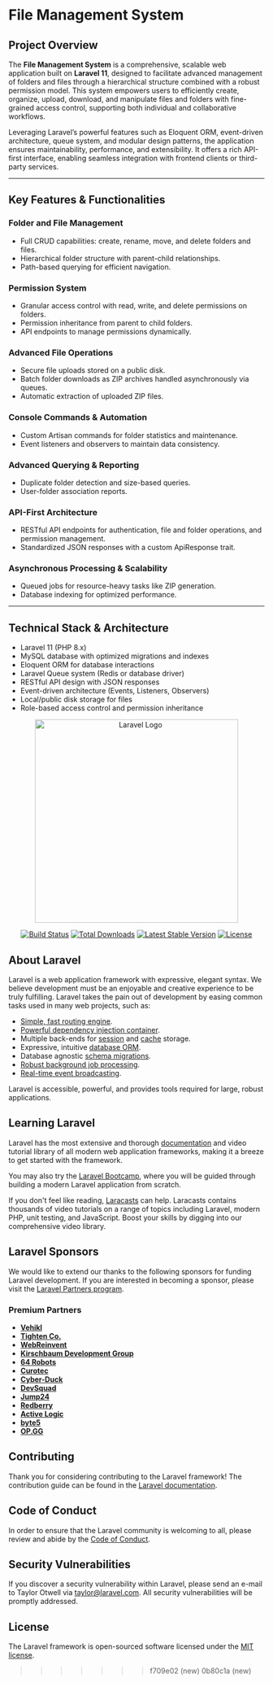 # File Management System

## Project Overview

The **File Management System** is a comprehensive, scalable web application built on **Laravel 11**, designed to facilitate advanced management of folders and files through a hierarchical structure combined with a robust permission model. This system empowers users to efficiently create, organize, upload, download, and manipulate files and folders with fine-grained access control, supporting both individual and collaborative workflows.

Leveraging Laravel’s powerful features such as Eloquent ORM, event-driven architecture, queue system, and modular design patterns, the application ensures maintainability, performance, and extensibility. It offers a rich API-first interface, enabling seamless integration with frontend clients or third-party services.

---

## Key Features & Functionalities

### Folder and File Management
- Full CRUD capabilities: create, rename, move, and delete folders and files.
- Hierarchical folder structure with parent-child relationships.
- Path-based querying for efficient navigation.

### Permission System
- Granular access control with read, write, and delete permissions on folders.
- Permission inheritance from parent to child folders.
- API endpoints to manage permissions dynamically.

### Advanced File Operations
- Secure file uploads stored on a public disk.
- Batch folder downloads as ZIP archives handled asynchronously via queues.
- Automatic extraction of uploaded ZIP files.

### Console Commands & Automation
- Custom Artisan commands for folder statistics and maintenance.
- Event listeners and observers to maintain data consistency.

### Advanced Querying & Reporting
- Duplicate folder detection and size-based queries.
- User-folder association reports.

### API-First Architecture
- RESTful API endpoints for authentication, file and folder operations, and permission management.
- Standardized JSON responses with a custom ApiResponse trait.

### Asynchronous Processing & Scalability
- Queued jobs for resource-heavy tasks like ZIP generation.
- Database indexing for optimized performance.

---

## Technical Stack & Architecture

- Laravel 11 (PHP 8.x)
- MySQL database with optimized migrations and indexes
- Eloquent ORM for database interactions
- Laravel Queue system (Redis or database driver)
- RESTful API design with JSON responses
- Event-driven architecture (Events, Listeners, Observers)
- Local/public disk storage for files
- Role-based access control and permission inheritance

<p align="center"><a href="https://laravel.com" target="_blank"><img src="https://raw.githubusercontent.com/laravel/art/master/logo-lockup/5%20SVG/2%20CMYK/1%20Full%20Color/laravel-logolockup-cmyk-red.svg" width="400" alt="Laravel Logo"></a></p>

<p align="center">
<a href="https://github.com/laravel/framework/actions"><img src="https://github.com/laravel/framework/workflows/tests/badge.svg" alt="Build Status"></a>
<a href="https://packagist.org/packages/laravel/framework"><img src="https://img.shields.io/packagist/dt/laravel/framework" alt="Total Downloads"></a>
<a href="https://packagist.org/packages/laravel/framework"><img src="https://img.shields.io/packagist/v/laravel/framework" alt="Latest Stable Version"></a>
<a href="https://packagist.org/packages/laravel/framework"><img src="https://img.shields.io/packagist/l/laravel/framework" alt="License"></a>
</p>

## About Laravel

Laravel is a web application framework with expressive, elegant syntax. We believe development must be an enjoyable and creative experience to be truly fulfilling. Laravel takes the pain out of development by easing common tasks used in many web projects, such as:

- [Simple, fast routing engine](https://laravel.com/docs/routing).
- [Powerful dependency injection container](https://laravel.com/docs/container).
- Multiple back-ends for [session](https://laravel.com/docs/session) and [cache](https://laravel.com/docs/cache) storage.
- Expressive, intuitive [database ORM](https://laravel.com/docs/eloquent).
- Database agnostic [schema migrations](https://laravel.com/docs/migrations).
- [Robust background job processing](https://laravel.com/docs/queues).
- [Real-time event broadcasting](https://laravel.com/docs/broadcasting).

Laravel is accessible, powerful, and provides tools required for large, robust applications.

## Learning Laravel

Laravel has the most extensive and thorough [documentation](https://laravel.com/docs) and video tutorial library of all modern web application frameworks, making it a breeze to get started with the framework.

You may also try the [Laravel Bootcamp](https://bootcamp.laravel.com), where you will be guided through building a modern Laravel application from scratch.

If you don't feel like reading, [Laracasts](https://laracasts.com) can help. Laracasts contains thousands of video tutorials on a range of topics including Laravel, modern PHP, unit testing, and JavaScript. Boost your skills by digging into our comprehensive video library.

## Laravel Sponsors

We would like to extend our thanks to the following sponsors for funding Laravel development. If you are interested in becoming a sponsor, please visit the [Laravel Partners program](https://partners.laravel.com).

### Premium Partners

- **[Vehikl](https://vehikl.com/)**
- **[Tighten Co.](https://tighten.co)**
- **[WebReinvent](https://webreinvent.com/)**
- **[Kirschbaum Development Group](https://kirschbaumdevelopment.com)**
- **[64 Robots](https://64robots.com)**
- **[Curotec](https://www.curotec.com/services/technologies/laravel/)**
- **[Cyber-Duck](https://cyber-duck.co.uk)**
- **[DevSquad](https://devsquad.com/hire-laravel-developers)**
- **[Jump24](https://jump24.co.uk)**
- **[Redberry](https://redberry.international/laravel/)**
- **[Active Logic](https://activelogic.com)**
- **[byte5](https://byte5.de)**
- **[OP.GG](https://op.gg)**

## Contributing

Thank you for considering contributing to the Laravel framework! The contribution guide can be found in the [Laravel documentation](https://laravel.com/docs/contributions).

## Code of Conduct

In order to ensure that the Laravel community is welcoming to all, please review and abide by the [Code of Conduct](https://laravel.com/docs/contributions#code-of-conduct).

## Security Vulnerabilities

If you discover a security vulnerability within Laravel, please send an e-mail to Taylor Otwell via [taylor@laravel.com](mailto:taylor@laravel.com). All security vulnerabilities will be promptly addressed.

## License

The Laravel framework is open-sourced software licensed under the [MIT license](https://opensource.org/licenses/MIT).
>>>>>>> f709e02 (new)
>>>>>>> 0b80c1a (new)
